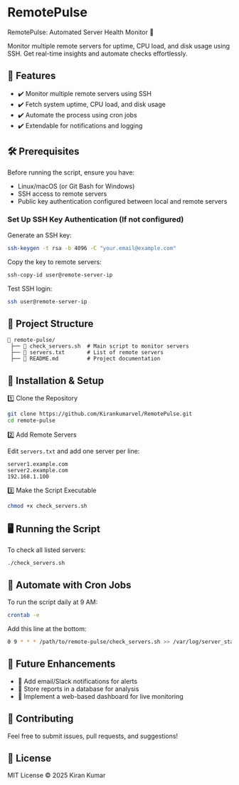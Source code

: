
# RemotePulse

RemotePulse: Automated Server Health Monitor 🚀

Monitor multiple remote servers for uptime, CPU load, and disk usage using SSH. Get real-time insights and automate checks effortlessly.

## 📌 Features

- ✔️ Monitor multiple remote servers using SSH
- ✔️ Fetch system uptime, CPU load, and disk usage
- ✔️ Automate the process using cron jobs
- ✔️ Extendable for notifications and logging

## 🛠️ Prerequisites

Before running the script, ensure you have:

- Linux/macOS (or Git Bash for Windows)
- SSH access to remote servers
- Public key authentication configured between local and remote servers

### Set Up SSH Key Authentication (If not configured)

Generate an SSH key:
```sh
ssh-keygen -t rsa -b 4096 -C "your.email@example.com"
```

Copy the key to remote servers:
```sh
ssh-copy-id user@remote-server-ip
```

Test SSH login:
```sh
ssh user@remote-server-ip
```

## 📂 Project Structure

```plaintext
📁 remote-pulse/
 ├── 📄 check_servers.sh  # Main script to monitor servers
 ├── 📄 servers.txt       # List of remote servers
 ├── 📄 README.md         # Project documentation
```

## 🚀 Installation & Setup

1️⃣ Clone the Repository
```sh
git clone https://github.com/Kirankumarvel/RemotePulse.git
cd remote-pulse
```

2️⃣ Add Remote Servers

Edit `servers.txt` and add one server per line:
```plaintext
server1.example.com
server2.example.com
192.168.1.100
```

3️⃣ Make the Script Executable
```sh
chmod +x check_servers.sh
```

## 🖥️ Running the Script

To check all listed servers:
```sh
./check_servers.sh
```

## 📝 Automate with Cron Jobs

To run the script daily at 9 AM:
```sh
crontab -e
```

Add this line at the bottom:
```sh
0 9 * * * /path/to/remote-pulse/check_servers.sh >> /var/log/server_status.log 2>&1
```

## 📜 Future Enhancements

- 🔹 Add email/Slack notifications for alerts
- 🔹 Store reports in a database for analysis
- 🔹 Implement a web-based dashboard for live monitoring

## 📌 Contributing

Feel free to submit issues, pull requests, and suggestions!

## 📃 License

MIT License © 2025 Kiran Kumar
